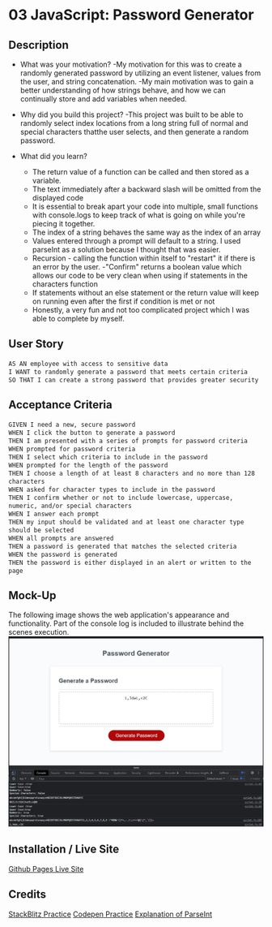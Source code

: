 # 03 JavaScript: Password Generator

## Description

- What was your motivation?
    -My motivation for this was to create a randomly generated password by utilizing an event listener, values from the user, and string concatenation.
    -My main motivation was to gain a better understanding of how strings behave, and how we can continually store and add variables when needed.

- Why did you build this project?
    -This project was built to be able to randomly select index locations from a long string full of normal and special characters thatthe user selects, and then generate a random password.

- What did you learn?
    - The return value of a function can be called and then stored as a variable.
    - The text immediately after a backward slash will be omitted from the displayed code
    - It is essential to break apart your code into multiple, small functions with console.logs to keep track of what is going on while you're piecing it together.
    - The index of a string behaves the same way as the index of an array
    - Values entered through a prompt will default to a string. I used parseInt as a solution because I thought that was easier.
    - Recursion - calling the function within itself to "restart" it if there is an error by the user.
    -"Confirm" returns a boolean value which allows our code to be very clean when using if statements in the characters function
    - If statements without an else statement or the return value will keep on running even after the first if condition is met or not
    - Honestly, a very fun and not too complicated project which I was able to complete by myself.

## User Story

```
AS AN employee with access to sensitive data
I WANT to randomly generate a password that meets certain criteria
SO THAT I can create a strong password that provides greater security
```

## Acceptance Criteria

```
GIVEN I need a new, secure password
WHEN I click the button to generate a password
THEN I am presented with a series of prompts for password criteria
WHEN prompted for password criteria
THEN I select which criteria to include in the password
WHEN prompted for the length of the password
THEN I choose a length of at least 8 characters and no more than 128 characters
WHEN asked for character types to include in the password
THEN I confirm whether or not to include lowercase, uppercase, numeric, and/or special characters
WHEN I answer each prompt
THEN my input should be validated and at least one character type should be selected
WHEN all prompts are answered
THEN a password is generated that matches the selected criteria
WHEN the password is generated
THEN the password is either displayed in an alert or written to the page
```

## Mock-Up

The following image shows the web application's appearance and functionality.
Part of the console log is included to illustrate behind the scenes execution.
![Once the "Generate Password" button is pressed, the user is taken through prompts before being given a randomly generated password".](./Assets/03Challenge%20-%20PW%20Generator.jpg)

## Installation / Live Site

[Github Pages Live Site](https://cjmoye30.github.io/03JavaScript_Challenge/)

## Credits

[StackBlitz Practice](https://stackblitz.com/edit/web-platform-xgikcm?file=styles.css,script.js)
[Codepen Practice](https://codepen.io/cjmoye30/pen/KKBjgpZ?editors=1111)
[Explanation of ParseInt](https://www.webdevelopersnotes.com/the-javascript-prompt-getting-user-input)

